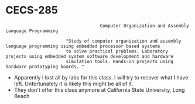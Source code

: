 # CECS-285
                                        Computer Organization and Assembly Language Programming

                           "Study of computer organization and assembly language programming using embedded processor based systems
                           to solve practical problems. Laboratory projects using embedded system software development and hardware
                           simulation tools. Hands-on projects using hardware prototyping boards. "


- Apparently I lost all by labs for this class. I will try to recover what I have left. Unfortunately it is likely this might be all of it.
- They don't offer this class anymore at California State University, Long Beach
